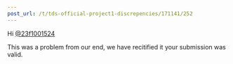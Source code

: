```yaml
---
post_url: /t/tds-official-project1-discrepencies/171141/252
---
```

Hi [@23f1001524](/u/23f1001524)

This was a problem from our end, we have recitified it your submission was valid.